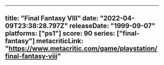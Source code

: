 
---
title: "Final Fantasy VIII"
date: "2022-04-09T23:38:28.797Z"
releaseDate: "1999-09-07"
platforms: ["ps1"]
score: 90
series: ["final-fantasy"]
metacriticLink: "https://www.metacritic.com/game/playstation/final-fantasy-viii"
---
